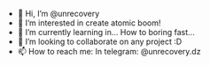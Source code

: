 - 👋 Hi, I’m @unrecovery
- 👀 I’m interested in create atomic boom! 
- 🌱 I’m currently learning in... How to boring fast...
- 💞️ I’m looking to collaborate on any project :D
- 📫 How to reach me:  In telegram: @unrecovery.dz

<!---
unrecovery/unrecovery is a ✨ special ✨ room because is the better place to learn a support another collaborators., That´s Amazing
mmmm, i don´t know to write more here xd....
--->
